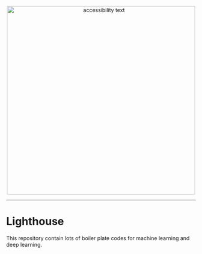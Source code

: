 <p align="center">
   <img src="https://github.com/VinayChaudhari1996/Lighthouse/blob/master/github.png" width="500" alt="accessibility text">
</p>

___

# Lighthouse
This repository contain lots of boiler plate codes for machine learning and deep learning.

